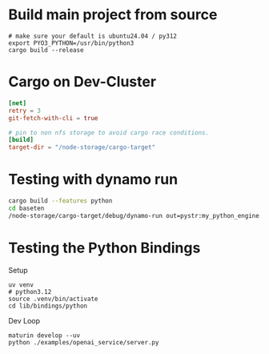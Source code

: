# Build main project from source

```
# make sure your default is ubuntu24.04 / py312
export PYO3_PYTHON=/usr/bin/python3
cargo build --release
```

# Cargo on Dev-Cluster

```toml  ~/.cargo/config.toml
[net]
retry = 3
git-fetch-with-cli = true

# pin to non nfs storage to avoid cargo race conditions.
[build]
target-dir = "/node-storage/cargo-target"
```

# Testing with dynamo run

```bash
cargo build --features python
cd baseten
/node-storage/cargo-target/debug/dynamo-run out=pystr:my_python_engine.py in=http --model-name Llama-3.2-1B-Instruct
```

# Testing the Python Bindings

Setup
```
uv venv
# python3.12
source .venv/bin/activate
cd lib/bindings/python
```

Dev Loop
```
maturin develop --uv 
python ./examples/openai_service/server.py 
```


